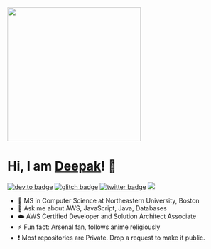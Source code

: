 <img src="https://media.giphy.com/media/aNqEFrYVnsS52/giphy.gif" width="300">

# Hi, I am [Deepak](https://deepak-kumar.netlify.app/)! :wave:
[![dev.to badge](https://img.shields.io/badge/linkedin-deepak-%230177B5?style=flat&logo=linkedin)](https://www.linkedin.com/in/deepak-kumar-bb1810115/)
[![glitch badge](https://img.shields.io/badge/facebook-mo.deepak-%230177B5?style=flat&logo=facebook)](https://www.facebook.com/Deepakk.svpuc)
[![twitter badge](https://img.shields.io/badge/instagram-@deepak-%23E4415F?style=flat&logo=instagram&logoColor=white)](https://www.instagram.com/itachi.deepak/)
![](https://komarev.com/ghpvc/?username=itachi1994&color=brightgreen&style=flat)
   * 🏫 MS in Computer Science  at Northeastern University, Boston 
   * 💬 Ask me about AWS, JavaScript, Java, Databases
   * :cloud:  AWS Certified Developer and Solution Architect Associate
   * ⚡ Fun fact: Arsenal fan, follows anime religiously
   * :exclamation:  Most repositories are Private. Drop a request to make it public.
